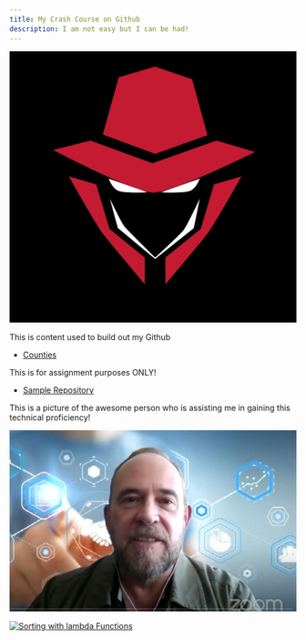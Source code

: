 ```yaml
---
title: My Crash Course on Github
description: I am not easy but I can be had!
---
```


![My Picture](/pics/PBlogo.jpg)

This is content used to build out my Github

- [Counties](/counties/index.md)

This is for assignment purposes ONLY!

- [Sample Repository](https://github.com/WorstCase26/BUAD-Launch)

This is a picture of the awesome person who is assisting me in gaining this technical proficiency!

![My el profesor](/pics/ProfRod.JPG)

[![Sorting with lambda Functions](https://img.youtube.com/vi/VBeobBcnEqI/0.jpg)](https://www.youtube.com/watch?v=VBeobBcnEqI?t)

